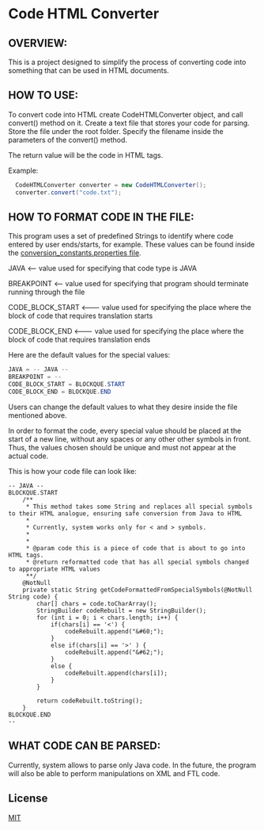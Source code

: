 # Code HTML Converter

## OVERVIEW:

This is a project designed to simplify the process of converting code into something that can be used in HTML documents.


## HOW TO USE:

To convert code into HTML create CodeHTMLConverter object, and call convert() method on it.
Create a text file that stores your code for parsing. Store the file under the root folder.
Specify the filename inside the parameters of the convert() method.

The return value will be the code in HTML tags.

Example:

 ```java
   CodeHTMLConverter converter = new CodeHTMLConverter();
   converter.convert("code.txt");
  ```

## HOW TO FORMAT CODE IN THE FILE:

This program uses a set of predefined Strings to identify where code entered by user ends/starts, for example.
These values can be found inside the [conversion_constants.properties file](https://github.com/adtimokhin/Code_HTML_Converter/blob/master/src/main/resources/conversion_constants.properties).

 JAVA <-- value used for specifying that code type is JAVA
 
 BREAKPOINT <-- value used for specifying that program should terminate running through the file
 
 CODE_BLOCK_START <--- value used for specifying the place where the block of code that requires translation starts
 
 CODE_BLOCK_END <--- value used for specifying the place where the block of code that requires translation ends
 
 Here are the default values for the special values:
 ```java
JAVA = -- JAVA --
BREAKPOINT = --
CODE_BLOCK_START = BLOCKQUE.START
CODE_BLOCK_END = BLOCKQUE.END
 ```


Users can change the default values to what they desire inside the file mentioned above.

In order to format the code, every special value should be placed at the start of a new line, without any spaces or any other other symbols in front.
Thus, the values chosen should be unique and must not appear at the actual code.


This is how your code file can look like:

```text
-- JAVA --
BLOCKQUE.START
    /**
     * This method takes some String and replaces all special symbols to their HTML analogue, ensuring safe conversion from Java to HTML
     *
     * Currently, system works only for < and > symbols.
     *
     *
     * @param code this is a piece of code that is about to go into HTML tags.
     * @return reformatted code that has all special symbols changed to appropriate HTML values
     **/
    @NotNull
    private static String getCodeFormattedFromSpecialSymbols(@NotNull String code) {
        char[] chars = code.toCharArray();
        StringBuilder codeRebuilt = new StringBuilder();
        for (int i = 0; i < chars.length; i++) {
            if(chars[i] == '<') {
                codeRebuilt.append("&#60;");
            }
            else if(chars[i] == '>' ) {
                codeRebuilt.append("&#62;");
            }
            else {
                codeRebuilt.append(chars[i]);
            }
        }

        return codeRebuilt.toString();
    }
BLOCKQUE.END
--
```

## WHAT CODE CAN BE PARSED:

Currently, system allows to parse only Java code.
In the future, the program will also be able to perform manipulations on XML and FTL code.


## License

[MIT](https://github.com/adtimokhin/Code_HTML_Converter/blob/master/LICENSE)

